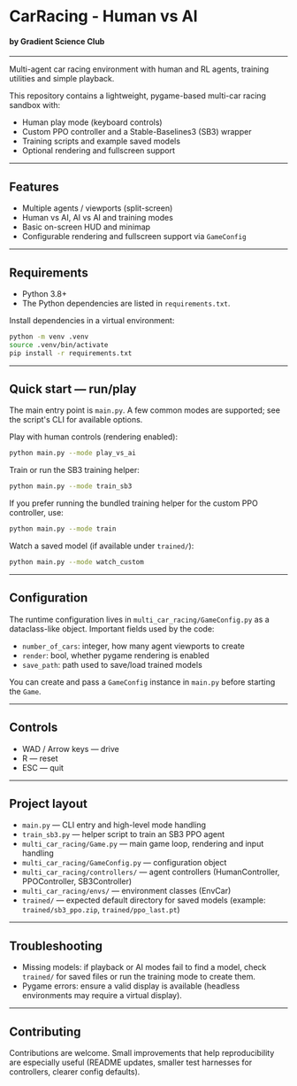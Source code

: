# CarRacing - Human vs AI
#### by Gradient Science Club

---

Multi-agent car racing environment with human and RL agents, training utilities and simple playback.

This repository contains a lightweight, pygame-based multi-car racing sandbox with:

- Human play mode (keyboard controls)
- Custom PPO controller and a Stable-Baselines3 (SB3) wrapper
- Training scripts and example saved models
- Optional rendering and fullscreen support

---

## Features

- Multiple agents / viewports (split-screen)
- Human vs AI, AI vs AI and training modes
- Basic on-screen HUD and minimap
- Configurable rendering and fullscreen support via `GameConfig`

---

## Requirements

- Python 3.8+
- The Python dependencies are listed in `requirements.txt`.

Install dependencies in a virtual environment:

```bash
python -m venv .venv
source .venv/bin/activate
pip install -r requirements.txt
```

---

## Quick start — run/play

The main entry point is `main.py`. A few common modes are supported; see the script's CLI for available options.

Play with human controls (rendering enabled):

```bash
python main.py --mode play_vs_ai
```

Train or run the SB3 training helper:

```bash
python main.py --mode train_sb3
```

If you prefer running the bundled training helper for the custom PPO controller, use:

```bash
python main.py --mode train
```

Watch a saved model (if available under `trained/`):

```bash
python main.py --mode watch_custom
```

---

## Configuration

The runtime configuration lives in `multi_car_racing/GameConfig.py` as a dataclass-like object. Important fields used by the code:

- `number_of_cars`: integer, how many agent viewports to create
- `render`: bool, whether pygame rendering is enabled
- `save_path`: path used to save/load trained models

You can create and pass a `GameConfig` instance in `main.py` before starting the `Game`.

---

## Controls

- WAD / Arrow keys — drive
- R — reset
- ESC — quit

---

## Project layout

- `main.py` — CLI entry and high-level mode handling
- `train_sb3.py` — helper script to train an SB3 PPO agent
- `multi_car_racing/Game.py` — main game loop, rendering and input handling
- `multi_car_racing/GameConfig.py` — configuration object
- `multi_car_racing/controllers/` — agent controllers (HumanController, PPOController, SB3Controller)
- `multi_car_racing/envs/` — environment classes (EnvCar)
- `trained/` — expected default directory for saved models (example: `trained/sb3_ppo.zip`, `trained/ppo_last.pt`)

---

## Troubleshooting

- Missing models: if playback or AI modes fail to find a model, check `trained/` for saved files or run the training mode to create them.
- Pygame errors: ensure a valid display is available (headless environments may require a virtual display).

---

## Contributing

Contributions are welcome. Small improvements that help reproducibility are especially useful (README updates, smaller test harnesses for controllers, clearer config defaults).
